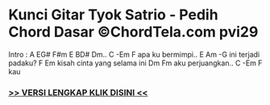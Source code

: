 
 # Kunci Gitar Tyok Satrio - Pedih Chord Dasar ©ChordTela.com pvi29


Intro : A EG# F#m E BD# Dm.. C -Em F apa ku bermimpi.. E Am -G ini terjadi padaku? F Em kisah cinta yang selama ini Dm Fm aku perjuangkan.. C -Em F kau

###  <a href="https://shortlighzx.web.app?sq=Kunci Gitar Tyok Satrio - Pedih Chord Dasar ©ChordTela.com"> >> VERSI LENGKAP KLIK DISINI << </a>
